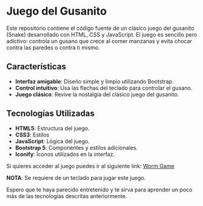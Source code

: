 # Juego del Gusanito

Este repositorio contiene el código fuente de un clásico juego del gusanito (Snake) desarrollado con HTML, CSS y JavaScript. El juego es sencillo pero adictivo: controla un gusano que crece al comer manzanas y evita chocar contra las paredes o contra ti mismo.

## Características

- **Interfaz amigable**: Diseño simple y limpio utilizando Bootstrap.
- **Control intuitivo**: Usa las flechas del teclado para controlar el gusano.
- **Juego clásico**: Revive la nostalgia del clásico juego del gusanito.

## Tecnologías Utilizadas

- **HTML5**: Estructura del juego.
- **CSS3**: Estilos
- **JavaScript**: Lógica del juego.
- **Bootstrap 5**: Componentes y estilos adicionales.
- **Iconify**: Íconos utilizados en la interfaz.

Si quieres acceder al juego puedes ir al siguiente link: [Worm Game](https://wormm-game.netlify.app/)

**NOTA**: Se requiere de un teclado para jugar este juego.

Espero que te haya parecido entretenido y te sirva para aprender un poco más de las tecnologías descritas anteriormente. 
